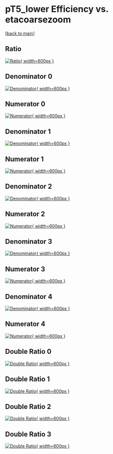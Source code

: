 # pT5_lower Efficiency vs. etacoarsezoom

[[back to main](./)]



## Ratio

[![Ratio](../mtv/var/pT5_lower_loweta_13_0_eff_etacoarsezoom.png){ width=600px }](../mtv/var/pT5_lower_loweta_13_0_eff_etacoarsezoom.pdf)

## Denominator 0

[![Denominator](../mtv/den/pT5_lower_loweta_13_0_eff_etacoarsezoom_den0.png){ width=600px }](../mtv/den/pT5_lower_loweta_13_0_eff_etacoarsezoom_den0.pdf)

## Numerator 0

[![Numerator](../mtv/num/pT5_lower_loweta_13_0_eff_etacoarsezoom_num0.png){ width=600px }](../mtv/num/pT5_lower_loweta_13_0_eff_etacoarsezoom_num0.pdf)

## Denominator 1

[![Denominator](../mtv/den/pT5_lower_loweta_13_0_eff_etacoarsezoom_den1.png){ width=600px }](../mtv/den/pT5_lower_loweta_13_0_eff_etacoarsezoom_den1.pdf)

## Numerator 1

[![Numerator](../mtv/num/pT5_lower_loweta_13_0_eff_etacoarsezoom_num1.png){ width=600px }](../mtv/num/pT5_lower_loweta_13_0_eff_etacoarsezoom_num1.pdf)

## Denominator 2

[![Denominator](../mtv/den/pT5_lower_loweta_13_0_eff_etacoarsezoom_den2.png){ width=600px }](../mtv/den/pT5_lower_loweta_13_0_eff_etacoarsezoom_den2.pdf)

## Numerator 2

[![Numerator](../mtv/num/pT5_lower_loweta_13_0_eff_etacoarsezoom_num2.png){ width=600px }](../mtv/num/pT5_lower_loweta_13_0_eff_etacoarsezoom_num2.pdf)

## Denominator 3

[![Denominator](../mtv/den/pT5_lower_loweta_13_0_eff_etacoarsezoom_den3.png){ width=600px }](../mtv/den/pT5_lower_loweta_13_0_eff_etacoarsezoom_den3.pdf)

## Numerator 3

[![Numerator](../mtv/num/pT5_lower_loweta_13_0_eff_etacoarsezoom_num3.png){ width=600px }](../mtv/num/pT5_lower_loweta_13_0_eff_etacoarsezoom_num3.pdf)

## Denominator 4

[![Denominator](../mtv/den/pT5_lower_loweta_13_0_eff_etacoarsezoom_den4.png){ width=600px }](../mtv/den/pT5_lower_loweta_13_0_eff_etacoarsezoom_den4.pdf)

## Numerator 4

[![Numerator](../mtv/num/pT5_lower_loweta_13_0_eff_etacoarsezoom_num4.png){ width=600px }](../mtv/num/pT5_lower_loweta_13_0_eff_etacoarsezoom_num4.pdf)

## Double Ratio 0

[![Double Ratio](../mtv/ratio/pT5_lower_loweta_13_0_eff_etacoarsezoom_ratio0.png){ width=600px }](../mtv/ratio/pT5_lower_loweta_13_0_eff_etacoarsezoom_ratio0.pdf)

## Double Ratio 1

[![Double Ratio](../mtv/ratio/pT5_lower_loweta_13_0_eff_etacoarsezoom_ratio1.png){ width=600px }](../mtv/ratio/pT5_lower_loweta_13_0_eff_etacoarsezoom_ratio1.pdf)

## Double Ratio 2

[![Double Ratio](../mtv/ratio/pT5_lower_loweta_13_0_eff_etacoarsezoom_ratio2.png){ width=600px }](../mtv/ratio/pT5_lower_loweta_13_0_eff_etacoarsezoom_ratio2.pdf)

## Double Ratio 3

[![Double Ratio](../mtv/ratio/pT5_lower_loweta_13_0_eff_etacoarsezoom_ratio3.png){ width=600px }](../mtv/ratio/pT5_lower_loweta_13_0_eff_etacoarsezoom_ratio3.pdf)

